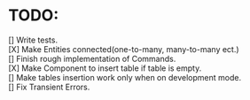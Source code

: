 # TODO:
[] Write tests.  
[X] Make Entities connected(one-to-many, many-to-many ect.)  
[] Finish rough implementation of Commands.  
[X] Make Component to insert table if table is empty.   
[] Make tables insertion work only when on development mode.  
[] Fix Transient Errors.

